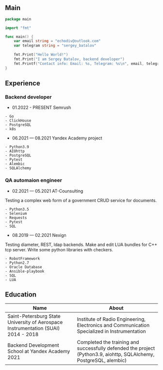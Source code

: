 ## Main
```go
package main

import "fmt"

func main() {
    var email string = "echodiv@outlook.com"
    var telegram string = "sergey_batalov"
    
    fmt.Print("Hello World!")
    fmt.Print("I am Sergey Batalov, backend developer")
    fmt.Printf("Contact info: Email: %s, Telegram: %s\n", email, telegram)   
}

```
## Experience
### Backend developer

- 01.2022 - PRESENT Semrush

```
- Go
- ClickHouse
- PostgreSQL
- k8s
```

- 06.2021 — 08.2021 Yandex Academy project

```
- Python3.9
- AIOhttp
- PostgreSQL
- Pytest
- Alembic
- SQLAlchemy
```

### QA automaion engineer

- 02.2021 — 05.2021 AT-Counsulting

Testing a complex web form of a government CRUD service for documents.
```
- Python3.5
- Selenium
- Requests
- Pytest
- SQL
```

- 08.2019 — 02.2021 Nexign

Testing diameter, REST, ldap backends. Make and edit LUA bundles for C++ tcp server. Write some python libraries with checkers.
```
- RobotFramework
- Python2.7
- Oracle Database
- Ansible-playbook
- SQL
- LUA
```

## Education
Name | About
---- | -----
Saint-Petersburg State University of Aerospace Instrumentation (SUAI) 2014 - 2018 | Institute of Radio Engineering, Electronics and Communication Specialized in Instrumentation
Backend Development School at Yandex Academy 2021 | Completed the training and successfully defended the project (Python3.9, aiohttp, SQLAlchemy, PostgreSQL, alembic)
